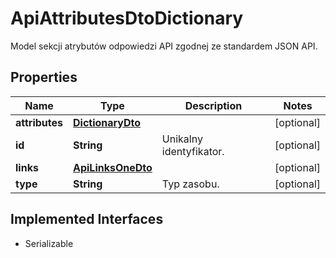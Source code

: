 

# ApiAttributesDtoDictionary

Model sekcji atrybutów odpowiedzi API zgodnej ze standardem JSON API.

## Properties

| Name | Type | Description | Notes |
|------------ | ------------- | ------------- | -------------|
|**attributes** | [**DictionaryDto**](DictionaryDto.md) |  |  [optional] |
|**id** | **String** | Unikalny identyfikator. |  [optional] |
|**links** | [**ApiLinksOneDto**](ApiLinksOneDto.md) |  |  [optional] |
|**type** | **String** | Typ zasobu. |  [optional] |


## Implemented Interfaces

* Serializable



